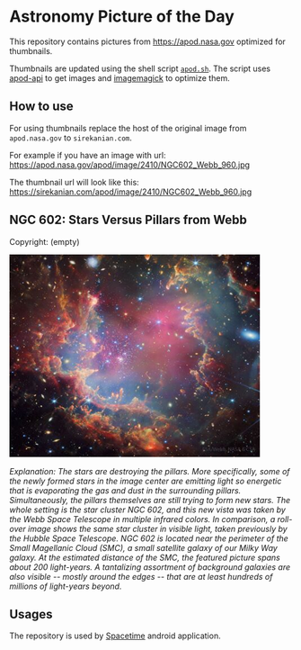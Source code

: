 # Astronomy Picture of the Day

This repository contains pictures from https://apod.nasa.gov optimized for thumbnails.

Thumbnails are updated using the shell script [`apod.sh`](apod.sh). The script
uses [apod-api](https://github.com/nasa/apod-api) to get images and [imagemagick](https://imagemagick.org) to
optimize them.

## How to use

For using thumbnails replace the host of the original image from `apod.nasa.gov` to `sirekanian.com`.

For example if you have an image with url:<br>
https://apod.nasa.gov/apod/image/2410/NGC602_Webb_960.jpg

The thumbnail url will look like this:<br>
https://sirekanian.com/apod/image/2410/NGC602_Webb_960.jpg

## NGC 602: Stars Versus Pillars from Webb

Copyright: (empty)

[![the picture of the day][1]][2]

_Explanation: The stars are destroying the pillars. More specifically, some of the newly formed stars in the image center are emitting light so energetic that is evaporating the gas and dust in the surrounding pillars. Simultaneously, the pillars themselves are still trying to form new stars. The whole setting is the star cluster NGC 602, and this new vista was taken by the Webb Space Telescope in multiple infrared colors. In comparison, a roll-over image shows the same star cluster in visible light, taken previously by the Hubble Space Telescope. NGC 602 is located near the perimeter of the Small Magellanic Cloud (SMC), a small satellite galaxy of our Milky Way galaxy.  At the estimated distance of the SMC, the featured picture spans about 200 light-years. A tantalizing assortment of background galaxies are also visible -- mostly around the edges -- that are at least hundreds of millions of light-years beyond._

## Usages

The repository is used by [Spacetime][3] android application.

[1]: image/2410/NGC602_Webb_960.jpg

[2]: https://apod.nasa.gov/apod/image/2410/NGC602_Webb_960.jpg

[3]: https://github.com/sirekanian/spacetime

